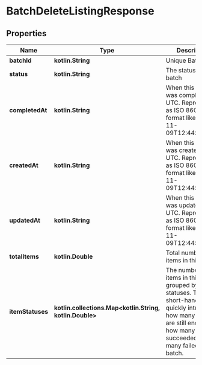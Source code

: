 
# BatchDeleteListingResponse

## Properties
| Name | Type | Description | Notes |
| ------------ | ------------- | ------------- | ------------- |
| **batchId** | **kotlin.String** | Unique Batch ID |  |
| **status** | **kotlin.String** | The status of the batch |  |
| **completedAt** | **kotlin.String** | When this batch was completed in UTC.  Represented as ISO 8601 format like 2021-11-09T12:44:31.000Z |  |
| **createdAt** | **kotlin.String** | When this batch was created in UTC.  Represented as ISO 8601 format like 2021-11-09T12:44:31.000Z |  |
| **updatedAt** | **kotlin.String** | When this batch was updated in UTC.  Represented as ISO 8601 format like 2021-11-09T12:44:31.000Z |  |
| **totalItems** | **kotlin.Double** | Total number of items in this batch |  |
| **itemStatuses** | **kotlin.collections.Map&lt;kotlin.String, kotlin.Double&gt;** | The number of items in this batch grouped by their statuses. This is a short-hand way to quickly introspect how many items are still enqued, how many succeeded or how many failed in a batch. |  |



